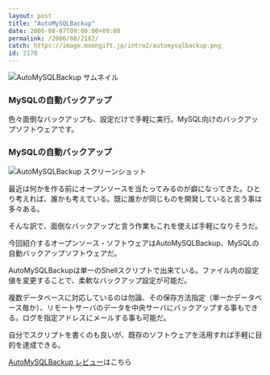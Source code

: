```yaml
---
layout: post
title: "AutoMySQLBackup"
date: 2006-08-07T09:00:00+09:00
permalink: /2006/08/2182/
catch: https://image.moongift.jp/intro2/automysqlbackup.png
id: 2170
---
```

 ![AutoMySQLBackup サムネイル](https://image.moongift.jp/intro2/automysqlbackup.t.png "AutoMySQLBackup サムネイル")
  

### MySQLの自動バックアップ
  
色々面倒なバックアップも、設定だけで手軽に実行。MySQL向けのバックアップソフトウェアです。  
<!--more-->  

### MySQLの自動バックアップ
  

![AutoMySQLBackup スクリーンショット](https://image.moongift.jp/intro2/automysqlbackup.png "AutoMySQLBackup スクリーンショット")

  

最近は何かを作る前にオープンソースを当たってみるのが癖になってきた。ひとり考えれば、誰かも考えている。既に誰かが同じものを開発していると言う事は多々ある。

  

そんな訳で、面倒なバックアップと言う作業もこれを使えば手軽になりそうだ。

  

今回紹介するオープンソース・ソフトウェアはAutoMySQLBackup、MySQLの自動バックアップソフトウェアだ。

  

AutoMySQLBackupは単一のShellスクリプトで出来ている。ファイル内の設定値を変更することで、柔軟なバックアップ設定が可能だ。

  

複数データベースに対応しているのは勿論、その保存方法指定（単一かデータベース毎か）、リモートサーバのデータを中央サーバにバックアップする事もできる。ログを指定アドレスにメールする事も可能だ。

  

自分でスクリプトを書くのも良いが、既存のソフトウェアを活用すれば手軽に目的を達成できる。

  

[AutoMySQLBackup レビュー](http://oss.moongift.jp/review/i-2184.html)はこちら

